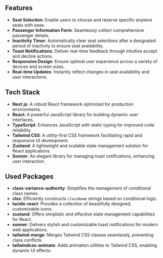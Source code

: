 ## Features

- **Seat Selection**: Enable users to choose and reserve specific airplane seats with ease.
- **Passenger Information Form**: Seamlessly collect comprehensive passenger details.
- **Inactivity Timer**: Automatically clear seat selections after a designated period of inactivity to ensure seat availability.
- **Toast Notifications**: Deliver real-time feedback through intuitive accept and decline actions.
- **Responsive Design**: Ensure optimal user experience across a variety of devices and screen sizes.
- **Real-time Updates**: Instantly reflect changes in seat availability and user interactions.

## Tech Stack

- **Next.js**: A robust React framework optimized for production environments.
- **React**: A powerful JavaScript library for building dynamic user interfaces.
- **TypeScript**: Enhances JavaScript with static typing for improved code reliability.
- **Tailwind CSS**: A utility-first CSS framework facilitating rapid and responsive UI development.
- **Zustand**: A lightweight and scalable state management solution for React applications.
- **Sonner**: An elegant library for managing toast notifications, enhancing user interaction.

## Used Packages

- **class-variance-authority**: Simplifies the management of conditional class names.
- **clsx**: Efficiently constructs `className` strings based on conditional logic.
- **lucide-react**: Provides a collection of beautifully designed, customizable icons.
- **zustand**: Offers simplistic and effective state management capabilities for React.
- **sonner**: Delivers stylish and customizable toast notifications for modern web applications.
- **tailwind-merge**: Merges Tailwind CSS classes seamlessly, preventing class conflicts.
- **tailwindcss-animate**: Adds animation utilities to Tailwind CSS, enabling dynamic UI effects.

